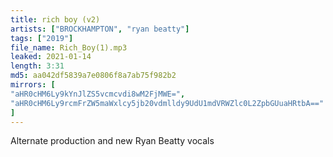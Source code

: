 ```yaml
---
title: rich boy (v2)
artists: ["BROCKHAMPTON", "ryan beatty"]
tags: ["2019"]
file_name: Rich_Boy(1).mp3
leaked: 2021-01-14
length: 3:31
md5: aa042df5839a7e0806f8a7ab75f982b2
mirrors: [
"aHR0cHM6Ly9kYnJlZS5vcmcvdi8wM2FjMWE=",
"aHR0cHM6Ly9rcmFrZW5maWxlcy5jb20vdmlldy9UdU1mdVRWZlc0L2ZpbGUuaHRtbA=="
]
---
```

Alternate production and new Ryan Beatty vocals
